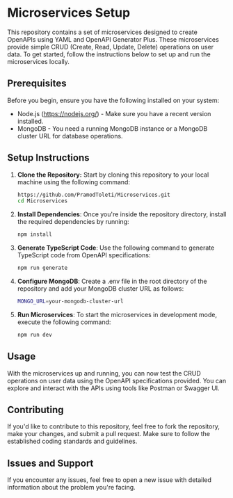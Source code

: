 # Microservices Setup

This repository contains a set of microservices designed to create OpenAPIs using YAML and OpenAPI Generator Plus. These microservices provide simple CRUD (Create, Read, Update, Delete) operations on user data. To get started, follow the instructions below to set up and run the microservices locally.

## Prerequisites

Before you begin, ensure you have the following installed on your system:

- Node.js (https://nodejs.org/) - Make sure you have a recent version installed.
- MongoDB - You need a running MongoDB instance or a MongoDB cluster URL for database operations.

## Setup Instructions

1. **Clone the Repository:** Start by cloning this repository to your local machine using the following command:

   ```bash
   https://github.com/PramodToleti/Microservices.git
   cd Microservices
   ```

2. **Install Dependencies**: Once you're inside the repository directory, install the required dependencies by running:

   ```bash
   npm install
   ```

3. **Generate TypeScript Code**: Use the following command to generate TypeScript code from OpenAPI specifications:

   ```bash
   npm run generate
   ```

4. **Configure MongoDB**: Create a .env file in the root directory of the repository and add your MongoDB cluster URL as follows:

   ```bash
   MONGO_URL=your-mongodb-cluster-url
   ```

5. **Run Microservices**: To start the microservices in development mode, execute the following command:
   ```bash
   npm run dev
   ```

## Usage

With the microservices up and running, you can now test the CRUD operations on user data using the OpenAPI specifications provided. You can explore and interact with the APIs using tools like Postman or Swagger UI.

## Contributing

If you'd like to contribute to this repository, feel free to fork the repository, make your changes, and submit a pull request. Make sure to follow the established coding standards and guidelines.

## Issues and Support

If you encounter any issues, feel free to open a new issue with detailed information about the problem you're facing.
